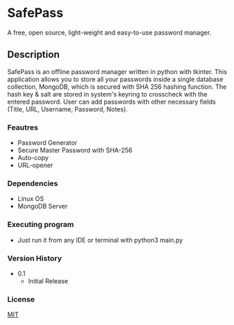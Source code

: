 # SafePass

A free, open source, light-weight and easy-to-use password manager.

## Description

SafePass is an offline password manager written in python with tkinter. This application allows you to store all your passwords inside a single database collection, MongoDB, which is secured with SHA 256 hashing function. The hash key & salt are stored in system's keyring to crosscheck with the entered password. User can add passwords with other necessary fields (Title, URL, Username, Password, Notes).

### Feautres

* Password Generator
* Secure Master Password with SHA-256
* Auto-copy
* URL-opener

### Dependencies

* Linux OS
* MongoDB Server

### Executing program

* Just run it from any IDE or terminal with python3 main.py

### Version History

* 0.1
    * Initial Release

### License

[MIT](https://choosealicense.com/licenses/mit/)